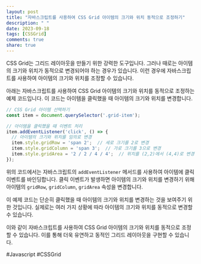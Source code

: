 ```yaml
---
layout: post
title: "자바스크립트를 사용하여 CSS Grid 아이템의 크기와 위치 동적으로 조정하기"
description: " "
date: 2023-09-18
tags: [CSSGrid]
comments: true
share: true
---
```


CSS Grid는 그리드 레이아웃을 만들기 위한 강력한 도구입니다. 그러나 때로는 아이템의 크기와 위치가 동적으로 변경되어야 하는 경우가 있습니다. 이런 경우에 자바스크립트를 사용하여 아이템의 크기와 위치를 조정할 수 있습니다.

아래는 자바스크립트를 사용하여 CSS Grid 아이템의 크기와 위치를 동적으로 조정하는 예제 코드입니다. 이 코드는 아이템을 클릭했을 때 아이템의 크기와 위치를 변경합니다.

```javascript
// CSS Grid 아이템 선택하기
const item = document.querySelector('.grid-item');

// 아이템을 클릭했을 때 이벤트 처리
item.addEventListener('click', () => {
  // 아이템의 크기와 위치를 임의로 변경
  item.style.gridRow = 'span 2';  // 세로 크기를 2로 변경
  item.style.gridColumn = 'span 3';  // 가로 크기를 3으로 변경
  item.style.gridArea = '2 / 2 / 4 / 4';  // 위치를 (2,2)에서 (4,4)로 변경
});
```

위의 코드에서는 자바스크립트의 `addEventListener` 메서드를 사용하여 아이템에 클릭 이벤트를 바인딩합니다. 클릭 이벤트가 발생하면 아이템의 크기와 위치를 변경하기 위해 아이템의 `gridRow`, `gridColumn`, `gridArea` 속성을 변경합니다.

이 예제 코드는 단순히 클릭했을 때 아이템의 크기와 위치를 변경하는 것을 보여주기 위한 것입니다. 실제로는 여러 가지 상황에 따라 아이템의 크기와 위치를 동적으로 변경할 수 있습니다.

이와 같이 자바스크립트를 사용하여 CSS Grid 아이템의 크기와 위치를 동적으로 조정할 수 있습니다. 이를 통해 더욱 유연하고 동적인 그리드 레이아웃을 구현할 수 있습니다.

#Javascript #CSSGrid